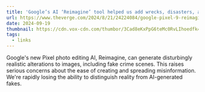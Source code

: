 ```yaml
---
title: 'Google’s AI ‘Reimagine’ tool helped us add wrecks, disasters, and corpses to our photos'
url: https://www.theverge.com/2024/8/21/24224084/google-pixel-9-reimagine-ai-photos
date: 2024-09-19
thumbnail: https://cdn.vox-cdn.com/thumbor/3Cad8eKxPpG6teMc0RvLIhoedfk=/0x0:2250x1500/1200x628/filters:focal(503x745:504x746)/cdn.vox-cdn.com/uploads/chorus_asset/file/25582867/ai_label__2_.png
tags:
  - links
---
```


Google's new Pixel photo editing AI, Reimagine, can generate disturbingly realistic alterations to images, including fake crime scenes. This raises serious concerns about the ease of creating and spreading misinformation. We're rapidly losing the ability to distinguish reality from AI-generated fakes.
